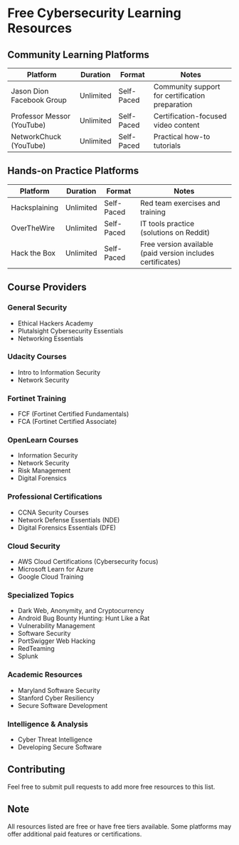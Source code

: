 # Free Cybersecurity Learning Resources

## Community Learning Platforms
| Platform | Duration | Format | Notes |
|----------|----------|---------|--------|
| Jason Dion Facebook Group | Unlimited | Self-Paced | Community support for certification preparation |
| Professor Messor (YouTube) | Unlimited | Self-Paced | Certification-focused video content |
| NetworkChuck (YouTube) | Unlimited | Self-Paced | Practical how-to tutorials |

## Hands-on Practice Platforms
| Platform | Duration | Format | Notes |
|----------|----------|---------|--------|
| Hacksplaining | Unlimited | Self-Paced | Red team exercises and training |
| OverTheWire | Unlimited | Self-Paced | IT tools practice (solutions on Reddit) |
| Hack the Box | Unlimited | Self-Paced | Free version available (paid version includes certificates) |

## Course Providers
### General Security
- Ethical Hackers Academy
- Plutalsight Cybersecurity Essentials
- Networking Essentials

### Udacity Courses
- Intro to Information Security
- Network Security

### Fortinet Training
- FCF (Fortinet Certified Fundamentals)
- FCA (Fortinet Certified Associate)

### OpenLearn Courses
- Information Security
- Network Security
- Risk Management
- Digital Forensics

### Professional Certifications
- CCNA Security Courses
- Network Defense Essentials (NDE)
- Digital Forensics Essentials (DFE)

### Cloud Security
- AWS Cloud Certifications (Cybersecurity focus)
- Microsoft Learn for Azure
- Google Cloud Training

### Specialized Topics
- Dark Web, Anonymity, and Cryptocurrency
- Android Bug Bounty Hunting: Hunt Like a Rat
- Vulnerability Management
- Software Security
- PortSwigger Web Hacking
- RedTeaming
- Splunk

### Academic Resources
- Maryland Software Security
- Stanford Cyber Resiliency
- Secure Software Development

### Intelligence & Analysis
- Cyber Threat Intelligence
- Developing Secure Software

## Contributing
Feel free to submit pull requests to add more free resources to this list.

## Note
All resources listed are free or have free tiers available. Some platforms may offer additional paid features or certifications.
